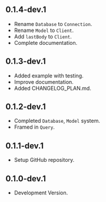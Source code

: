 ## 0.1.4-dev.1

-   Rename `Database` to `Connection`.
-   Rename `Model` to `Client`.
-   Add `lastBody` to `Client`.
-   Complete documentation.

## 0.1.3-dev.1

-   Added example with testing.
-   Improve documentation.
-   Added CHANGELOG_PLAN.md.

## 0.1.2-dev.1

-   Completed `Database`, `Model` system.
-   Framed in `Query`.

## 0.1.1-dev.1

-   Setup GitHub repository.

## 0.1.0-dev.1

-   Development Version.
